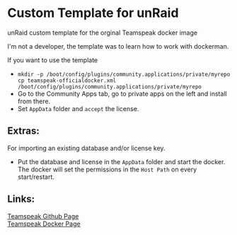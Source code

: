 # Custom Template for unRaid
unRaid custom template for the orginal Teamspeak docker image

I'm not a developer, the template was to learn how to work with dockerman.

If you want to use the template 
* ```mkdir -p /boot/config/plugins/community.applications/private/myrepo cp teamspeak-officialdocker.xml /boot/config/plugins/community.applications/private/myrepo```<br>
* Go to the Community Apps tab, go to private apps on the left and install from there.<br>
* Set ```AppData``` folder and ```accept``` the license.<br>

## Extras: 
For importing an existing database and/or license key.

* Put the database and license in the ```AppData``` folder and start the docker. The docker will set the permissions in the ```Host Path``` on every start/restart.

## Links:
[Teamspeak Github Page](https://github.com/TeamSpeak-Systems/teamspeak-linux-docker-images)<br>
[Teamspeak Docker Page](https://hub.docker.com/_/teamspeak)
